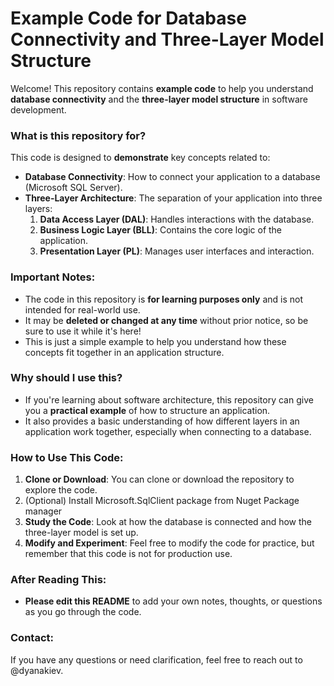 # Example Code for Database Connectivity and Three-Layer Model Structure

Welcome! This repository contains **example code** to help you understand **database connectivity** and the **three-layer model structure** in software development.

### What is this repository for?
This code is designed to **demonstrate** key concepts related to:
- **Database Connectivity**: How to connect your application to a database (Microsoft SQL Server).
- **Three-Layer Architecture**: The separation of your application into three layers:
  1. **Data Access Layer (DAL)**: Handles interactions with the database.
  2. **Business Logic Layer (BLL)**: Contains the core logic of the application.
  3. **Presentation Layer (PL)**: Manages user interfaces and interaction.

### Important Notes:
- The code in this repository is **for learning purposes only** and is not intended for real-world use.
- It may be **deleted or changed at any time** without prior notice, so be sure to use it while it's here!
- This is just a simple example to help you understand how these concepts fit together in an application structure.

### Why should I use this?
- If you're learning about software architecture, this repository can give you a **practical example** of how to structure an application.
- It also provides a basic understanding of how different layers in an application work together, especially when connecting to a database.

### How to Use This Code:
1. **Clone or Download**: You can clone or download the repository to explore the code.
2. (Optional) Install Microsoft.SqlClient package from Nuget Package manager
2. **Study the Code**: Look at how the database is connected and how the three-layer model is set up.
3. **Modify and Experiment**: Feel free to modify the code for practice, but remember that this code is not for production use.

### After Reading This:
- **Please edit this README** to add your own notes, thoughts, or questions as you go through the code.

### Contact:
If you have any questions or need clarification, feel free to reach out to @dyanakiev.